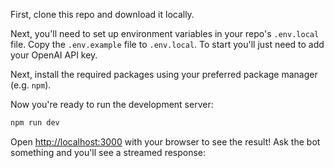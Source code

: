 First, clone this repo and download it locally.

Next, you'll need to set up environment variables in your repo's `.env.local` file. Copy the `.env.example` file to `.env.local`.
To start you'll just need to add your OpenAI API key.

Next, install the required packages using your preferred package manager (e.g. `npm`).

Now you're ready to run the development server:

```bash
npm run dev
```

Open [http://localhost:3000](http://localhost:3000) with your browser to see the result! Ask the bot something and you'll see a streamed response:
